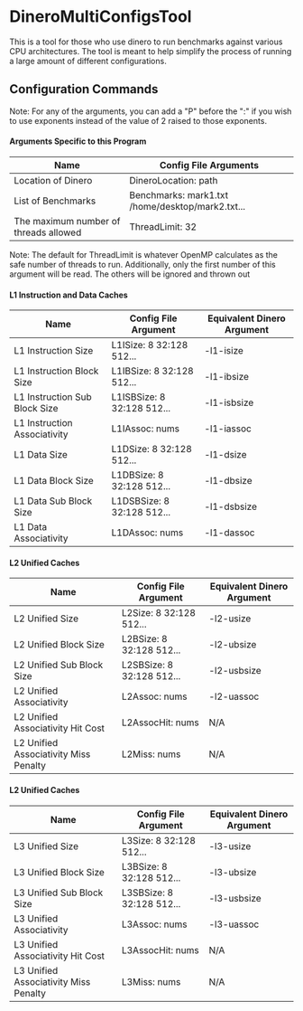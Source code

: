 # DineroMultiConfigsTool
This is a tool for those who use dinero to run benchmarks against various CPU architectures. The tool is meant to help simplify the process of running a large amount of different configurations.

## Configuration Commands

Note: For any of the arguments, you can add a "P" before the ":" if you wish to use exponents instead of the value of 2 raised to those exponents.

#### Arguments Specific to this Program
| Name | Config File Arguments |
| --- | --- |
| Location of Dinero | DineroLocation: path |
| List of Benchmarks | Benchmarks: mark1.txt /home/desktop/mark2.txt... |
| The maximum number of threads allowed | ThreadLimit: 32 |

Note: The default for ThreadLimit is whatever OpenMP calculates as the safe number of threads to run. Additionally, only the first number of this argument will be read. The others will be ignored and thrown out

#### L1 Instruction and Data Caches
| Name | Config File Argument | Equivalent Dinero Argument |
| --- | --- | --- |
| L1 Instruction Size | L1ISize: 8 32:128 512... | -l1-isize |
| L1 Instruction Block Size | L1IBSize: 8 32:128 512... | -l1-ibsize |
| L1 Instruction Sub Block Size | L1ISBSize: 8 32:128 512... | -l1-isbsize |
| L1 Instruction Associativity | L1IAssoc: nums | -l1-iassoc |
| L1 Data Size | L1DSize: 8 32:128 512... | -l1-dsize |
| L1 Data Block Size | L1DBSize: 8 32:128 512... | -l1-dbsize |
| L1 Data Sub Block Size | L1DSBSize: 8 32:128 512... | -l1-dsbsize |
| L1 Data Associativity | L1DAssoc: nums | -l1-dassoc |

#### L2 Unified Caches
| Name | Config File Argument | Equivalent Dinero Argument |
| --- | --- | --- |
| L2 Unified Size | L2Size: 8 32:128 512... | -l2-usize |
| L2 Unified Block Size | L2BSize: 8 32:128 512... | -l2-ubsize |
| L2 Unified Sub Block Size | L2SBSize: 8 32:128 512... | -l2-usbsize |
| L2 Unified Associativity | L2Assoc: nums | -l2-uassoc |
| L2 Unified Associativity Hit Cost | L2AssocHit: nums | N/A |
| L2 Unified Associativity Miss Penalty | L2Miss: nums | N/A |

#### L2 Unified Caches
| Name | Config File Argument | Equivalent Dinero Argument |
| --- | --- | --- |
| L3 Unified Size | L3Size: 8 32:128 512... | -l3-usize |
| L3 Unified Block Size | L3BSize: 8 32:128 512... | -l3-ubsize |
| L3 Unified Sub Block Size | L3SBSize: 8 32:128 512... | -l3-usbsize |
| L3 Unified Associativity | L3Assoc: nums | -l3-uassoc |
| L3 Unified Associativity Hit Cost | L3AssocHit: nums | N/A |
| L3 Unified Associativity Miss Penalty | L3Miss: nums | N/A |
